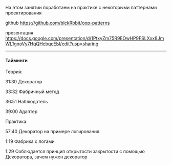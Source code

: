 На этом занятии поработаем на практике с некоторыми паттернами проектирования

github
https://github.com/blckRbbit/oop-patterns

презентация
https://docs.google.com/presentation/d/1PtxyZm75R9EOwHP9FSLXxx8JmWL1gnoVy7HqQHebqeEЫ/edit?usp=sharing

---

#### Тайминги

Теория:

31:30 Декоратор

33:32 Фабричный метод

36:51 Наблюдатель

39:00 Адаптер

Практика:
 
57:40 Декоратор на примере логирования

1:19 Фабрика с логами

1:29 Соблюдается принцип открытости закрытости с помощью Декоратора, зачем нужен декоратор

